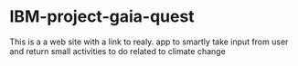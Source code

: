 # IBM-project-gaia-quest
This is a a web site with a link to realy. app to smartly take input from user and return small activities to do related to climate change
